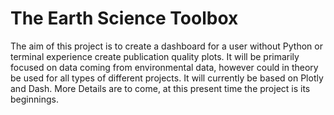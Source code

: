 # The Earth Science Toolbox
The aim of this project is to create a dashboard for a user without Python or terminal experience create publication quality plots.
It will be primarily focused on data coming from environmental data, however could in theory be used for all types of different projects. It will currently be based on Plotly and Dash. More Details are to come, at this present time the project is its beginnings.
